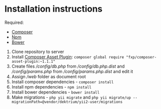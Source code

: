 # Installation instructions
Required:
* [Composer](https://getcomposer.org/)
* [Npm](https://www.npmjs.com/)
* [Bower](https://bower.io/)



1. Clone repository to server
2. Install [Composer Asset Plugin](https://github.com/fxpio/composer-asset-plugin):
`composer global require "fxp/composer-asset-plugin:~1.1.1"`
3. Create files */config/db.php* from */config/db.php.dist* and */config/params.php* from */config/params.php.dist* and edit it
4. Assign */web* folder as document root
5. Install composer dependencies - `composer install`
6. Install npm dependencies - `npm install`
7. Install bower dependencies - `bower install`
8. Make migrations - `php yii migrate` and `php yii migrate/up --migrationPath=@vendor/dektrium/yii2-user/migrations`